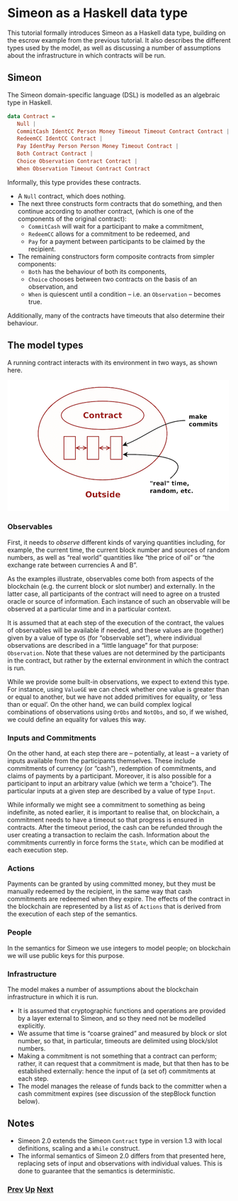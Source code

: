 # Simeon as a Haskell data type

This tutorial formally introduces Simeon as a Haskell data type, building on the escrow example from the previous tutorial. It also describes the different types used by the model, as well as discussing a number of assumptions about the infrastructure in which contracts will be run.

## Simeon

The Simeon domain-specific language (DSL) is modelled as an algebraic type in Haskell. 

```haskell
data Contract =
   Null |
   CommitCash IdentCC Person Money Timeout Timeout Contract Contract |
   RedeemCC IdentCC Contract |
   Pay IdentPay Person Person Money Timeout Contract |
   Both Contract Contract |
   Choice Observation Contract Contract |
   When Observation Timeout Contract Contract
```

Informally, this type provides these contracts.
- A `Null` contract, which does nothing. 
- The next three constructs form contracts that do something, and then continue according to another contract, (which is one of the components of the original contract):
    - `CommitCash` will wait for a participant to make a commitment, 
    - `RedeemCC` allows for a commitment to be redeemed, and 
    - `Pay` for a payment between participants to be claimed by the recipient.
- The remaining constructors form composite contracts from simpler components: 
  - `Both` has the behaviour of both its components, 
  - `Choice` chooses between two contracts on the basis of an observation, and 
  - `When` is quiescent until a condition – i.e. an `Observation` – becomes true.

Additionally, many of the contracts have timeouts that also determine their behaviour. 


## The model types

A running contract interacts with its environment in two ways, as shown here.

![Environment](./pix/context.png)

### Observables 

First, it  needs to _observe_ different kinds of varying quantities including, for example, the current time, the current block number and sources of random numbers, as well as “real world” quantities like “the price of oil” or “the exchange rate between currencies A and B”. 

As the examples illustrate, observables come both from aspects of the blockchain (e.g. the current block or slot number) and externally. In the latter case, all participants of the contract will need to agree on a trusted oracle or source of information. Each instance of such an observable will be observed at a particular time and in a particular context. 

<!--We assume that the system infrastructure ensures that these values are recorded on the blockchain to allow the computation to be repeated for verification purposes.
-->
It is assumed that at each step of the execution of the contract, the values of observables will be available if needed, and these values are (together) given by a value of type `OS` (for “observable set”), where individual observations are described in a “little language” for that purpose: `Observation`. Note that these values are not determined by the participants in the contract, but rather by the external environment in which the contract is run.

While we provide some built-in observations, we expect to extend this type. For instance, using `ValueGE` we can check whether one value is greater than or equal to another, but we have not added primitives for equality, or ‘less than or equal’. On the other hand, we can build complex logical combinations of observations using `OrObs` and `NotObs`, and so, if we wished, we could define an equality for values this way.

### Inputs and Commitments 

On the other hand, at each step there are – potentially, at least – a variety of inputs available from the participants themselves. These include commitments of currency (or “cash”), redemption of commitments, and claims of payments by a participant. Moreover, it is also possible for a participant to input an arbitrary value (which we term a “choice”). The particular inputs at a given step are described by a value of type `Input`.

While informally we might see a commitment to something as being indefinite, as noted earlier, it is important to realise that, on blockchain, a commitment needs to have a timeout so that progress is ensured in contracts. After the timeout period, the cash can be refunded through the user creating a transaction to reclaim the cash. Information about the commitments currently in force forms the `State`, which can be modified at each execution step.

### Actions 

Payments can be granted by using committed money, but they must be manually redeemed by the recipient, in the same way that cash commitments are redeemed when they expire. The effects of the contract in the blockchain are represented by a list `AS` of `Actions` that is derived from the execution of each step of the semantics.

### People 

In the semantics for  Simeon we use integers to model people; on blockchain we will use public keys for this purpose.

### Infrastructure 

The model makes a number of assumptions about the blockchain infrastructure in which it is run.
- It is assumed that cryptographic functions and operations are provided by a layer external to Simeon, and so they need not be modelled explicitly.
- We assume that time is “coarse grained” and measured by block or slot number, so that, in particular, timeouts are delimited using block/slot numbers.
- Making a commitment is not something that a contract can perform; rather, it can request that a commitment is made, but that then has to be established externally: hence the input of (a set of) commitments at each step.
- The model manages the release of funds back to the committer when a cash commitment expires (see discussion of the stepBlock function below).
 
## Notes

- Simeon 2.0 extends the Simeon `Contract` type in version 1.3 with local definitions, scaling and a `While` construct.
- The informal semantics of Simeon 2.0 differs from that presented here, replacing sets of input and observations with individual values. This is done to guarantee that the semantics is deterministic.

### [Prev](./escrow-ex.md) [Up](./README.md) [Next](./simeon-semantics.md)